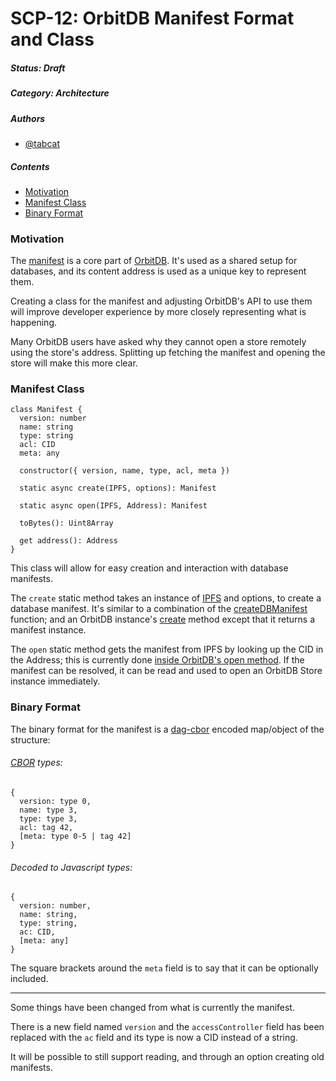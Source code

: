 # SCP-12: OrbitDB Manifest Format and Class

##### Status: Draft

##### Category: Architecture

##### Authors
- [@tabcat](https://gitub.com/tabcat)

##### Contents
- [Motivation](#Motivation)
- [Manifest Class](#Manifest-Class)
- [Binary Format](#Binary-Format)

### Motivation

The [manifest](https://github.com/orbitdb/orbit-db/blob/main/GUIDE.md#manifest) is a core part of [OrbitDB](https://github.com/orbitdb/orbit-db/). It's used as a shared setup for  databases, and its content address is used as a unique key to represent them.

Creating a class for the manifest and adjusting OrbitDB's API to use them will improve developer experience by more closely representing what is happening.

Many OrbitDB users have asked why they cannot open a store remotely using the store's address. Splitting up fetching the manifest and opening the store will make this more clear.

### Manifest Class

```
class Manifest {
  version: number
  name: string
  type: string
  acl: CID
  meta: any

  constructor({ version, name, type, acl, meta })

  static async create(IPFS, options): Manifest

  static async open(IPFS, Address): Manifest

  toBytes(): Uint8Array

  get address(): Address
}
```

This class will allow for easy creation and interaction with database manifests.

The `create` static method takes an instance of [IPFS](https://github.com/ipfs/js-ipfs) and options, to create a database manifest. It's similar to a combination of the [createDBManifest](https://github.com/orbitdb/orbit-db/blob/5df477ea27f23ad143cae80860767271618ca365/src/db-manifest.js#L5) function; and an OrbitDB instance's [create](https://github.com/orbitdb/orbit-db/blob/5df477ea27f23ad143cae80860767271618ca365/src/OrbitDB.js#L353) method except that it returns a manifest instance.

The `open` static method gets the manifest from IPFS by looking up the CID in the Address; this is currently done [inside OrbitDB's open method](https://github.com/orbitdb/orbit-db/blob/5df477ea27f23ad143cae80860767271618ca365/src/OrbitDB.js#L447). If the manifest can be resolved, it can be read and used to open an OrbitDB Store instance immediately.

### Binary Format

The binary format for the manifest is a [dag-cbor](https://github.com/ipld/specs/blob/master/block-layer/codecs/dag-cbor.md#specification-dag-cbor) encoded map/object of the structure:

###### [CBOR](https://www.rfc-editor.org/rfc/rfc8949.html#section-3.1) types:
```
{
  version: type 0,
  name: type 3,
  type: type 3,
  acl: tag 42,
  [meta: type 0-5 | tag 42]
}
```

###### Decoded to Javascript types:
```
{
  version: number,
  name: string,
  type: string,
  ac: CID,
  [meta: any]
}
```

The square brackets around the `meta` field is to say that it can be optionally included.

---

Some things have been changed from what is currently the manifest.

There is a new field named `version` and the `accessController` field has been replaced with the `ac` field and its type is now a CID instead of a string.

It will be possible to still support reading, and through an option creating old manifests.

